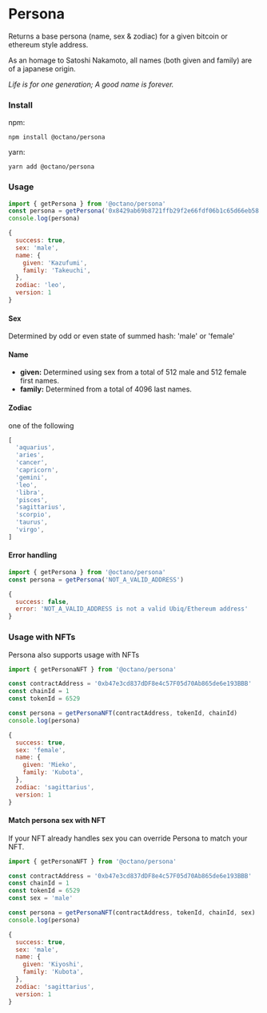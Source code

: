 # Persona

Returns a base persona (name, sex & zodiac) for a given bitcoin or ethereum style address.

As an homage to Satoshi Nakamoto, all names (both given and family) are of a japanese origin.

*Life is for one generation; A good name is forever.*

### Install 

npm:
```
npm install @octano/persona
```

yarn:
```
yarn add @octano/persona
```

### Usage

```javascript
import { getPersona } from '@octano/persona'
const persona = getPersona('0x8429ab69b8721ffb29f2e66fdf06b1c65d66eb58')
console.log(persona)
```

```javascript
{
  success: true,
  sex: 'male',
  name: {
    given: 'Kazufumi',
    family: 'Takeuchi',
  },
  zodiac: 'leo',
  version: 1
}
```

#### Sex

Determined by odd or even state of summed hash: 'male' or 'female'

#### Name

* __given:__ Determined using sex from a total of 512 male and 512 female first names. 
* __family:__ Determined from a total of 4096 last names.

#### Zodiac

one of the following

```javascript
[
  'aquarius',
  'aries',
  'cancer',
  'capricorn',
  'gemini',
  'leo',
  'libra',
  'pisces',
  'sagittarius',
  'scorpio',
  'taurus',
  'virgo',
]
```

#### Error handling

```javascript
import { getPersona } from '@octano/persona'
const persona = getPersona('NOT_A_VALID_ADDRESS')
```

```javascript
{
  success: false,
  error: 'NOT_A_VALID_ADDRESS is not a valid Ubiq/Ethereum address'
}
```

### Usage with NFTs

Persona also supports usage with NFTs

```javascript
import { getPersonaNFT } from '@octano/persona'

const contractAddress = '0xb47e3cd837dDF8e4c57F05d70Ab865de6e193BBB'
const chainId = 1
const tokenId = 6529

const persona = getPersonaNFT(contractAddress, tokenId, chainId)
console.log(persona)
```

```javascript
{
  success: true,
  sex: 'female',
  name: {
    given: 'Mieko',
    family: 'Kubota',
  },
  zodiac: 'sagittarius',
  version: 1
}
```

#### Match persona sex with NFT

If your NFT already handles sex you can override Persona to match your NFT.

```javascript
import { getPersonaNFT } from '@octano/persona'

const contractAddress = '0xb47e3cd837dDF8e4c57F05d70Ab865de6e193BBB'
const chainId = 1
const tokenId = 6529
const sex = 'male'

const persona = getPersonaNFT(contractAddress, tokenId, chainId, sex)
console.log(persona)
```

```javascript
{
  success: true,
  sex: 'male',
  name: {
    given: 'Kiyoshi',
    family: 'Kubota',
  },
  zodiac: 'sagittarius',
  version: 1
}
```